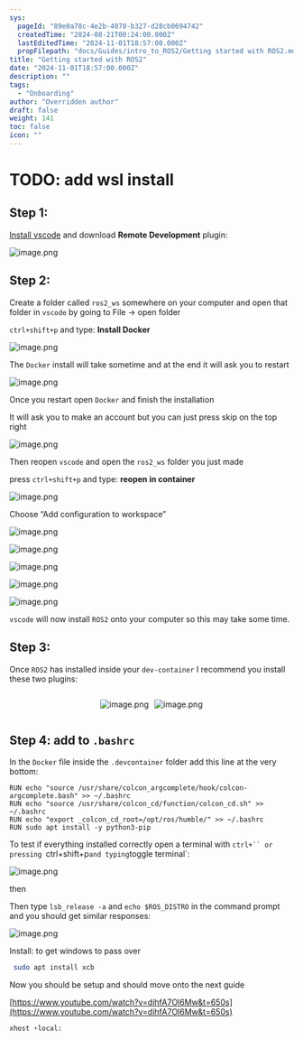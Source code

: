 ```yaml
---
sys:
  pageId: "89e0a78c-4e2b-4070-b327-d28cb0694742"
  createdTime: "2024-08-21T00:24:00.000Z"
  lastEditedTime: "2024-11-01T18:57:00.000Z"
  propFilepath: "docs/Guides/intro_to_ROS2/Getting started with ROS2.md"
title: "Getting started with ROS2"
date: "2024-11-01T18:57:00.000Z"
description: ""
tags:
  - "Onboarding"
author: "Overridden author"
draft: false
weight: 141
toc: false
icon: ""
---
```


# TODO: add wsl install

## Step 1:

[Install vscode](https://code.visualstudio.com/download) and download **Remote Development** plugin:

![image.png](https://prod-files-secure.s3.us-west-2.amazonaws.com/d518164a-d88e-44d1-a4ee-3adb3bd8bce0/efb52993-1881-4a40-b95e-6f020334f022/image.png?X-Amz-Algorithm=AWS4-HMAC-SHA256&X-Amz-Content-Sha256=UNSIGNED-PAYLOAD&X-Amz-Credential=ASIAZI2LB466VD2P3TYD%2F20250205%2Fus-west-2%2Fs3%2Faws4_request&X-Amz-Date=20250205T121402Z&X-Amz-Expires=3600&X-Amz-Security-Token=IQoJb3JpZ2luX2VjECsaCXVzLXdlc3QtMiJGMEQCIDzCkSxn5isjCmuRa0wASPAwZFCoH3pivkMmRLRKOeIOAiA5bJh1A403w3d1I4dhq0w97YEMXE7%2FzoYWZGglIsl%2Fdir%2FAwhEEAAaDDYzNzQyMzE4MzgwNSIM%2FDnb8QuVjW9rB%2FocKtwDsT%2B10yqOjDmrKtdGrLk1CyH5VXLap4FQ4UgLd1XwP2vUDTxYUnb%2BkiC2hXPQsMbdVwyXPGAdqLBwHR5UxC2fP3PqCVmynhao0El48q3vGlsrHPX7qj4WGy4iQjeXEClqZEH8FCoeGGgz3OjrC6oDsOSZyVM7b39iAn%2BKtMQGnFNShSn9ML2aCOrHpQE1CZQs1dyvIS0ZiGhnChuXiuwaPP3LXy2IFZk%2BGYo5%2BKfhVF1sRL%2BJl8qYTsFlSGhgNfRacL0EOYB15yB%2FstkpyUB13iSmOLryJy1%2FLs4oNual6UibEGwcNaHI4odxwbhYiFJFaDgsGXwztMxQ2rBUP87mIjipWdIwiCfg9SMKkv62LEybxC2KLl4nUxAwMjI4IpUrP2Mbw1Z7V2a5MjOXbuVyuG0fCoB7Anb8pHtNPdLYngDQ27EQozkCTAKwfZogVf8CLK3iFHMgj2BesmnYJ6CUMdDvCYt6ERMOrebEXdw4PVuOIputjhn1mDKjQE4ULE6R93eiobu6vHuAvhFaOApKPn5Bj9OiRVKM%2B52zx7pA3kveTzxE%2BI4girVT9sXKapKvg6GMaUiNeo6EkQpu5R5mPXsKN5PtcjpV52zuhrW46xas%2FA6R5i5b6I9KcaUw9IuNvQY6pgELc6XZvaAzf%2Fb1Tca1sScermTZ%2FfPBEcY9mjcjZuhJCIdmDi2VtoTSrm1ysizZZzSKGbSwVG606qwRiWpepnJf%2BKmpp8ix%2BCTPLLs%2BJpLMlmlOugOEz2Qrur8AtoRNYES5cUDiqAr1w6o%2FApx7cjJytE%2FldEwOW%2FAVGqDp2tJo2Z1gBL51J67BQ%2BBga9wvvfe%2FAVAX%2FzkT%2BjLswCG8%2F82%2BUpDqf%2BWI&X-Amz-Signature=bbfb6fe8f6c5b3992269dd090f8ddd8151f5e61361fddc45c53e29556f523b6d&X-Amz-SignedHeaders=host&x-id=GetObject)

## Step 2:

Create a folder called `ros2_ws` somewhere on your computer and open that folder in `vscode` by going to File → open folder 

`ctrl+shift+p` and type: **Install Docker**

![image.png](https://prod-files-secure.s3.us-west-2.amazonaws.com/d518164a-d88e-44d1-a4ee-3adb3bd8bce0/2269dc0e-1cd5-47ff-bceb-c04ad9b2eab0/image.png?X-Amz-Algorithm=AWS4-HMAC-SHA256&X-Amz-Content-Sha256=UNSIGNED-PAYLOAD&X-Amz-Credential=ASIAZI2LB466VD2P3TYD%2F20250205%2Fus-west-2%2Fs3%2Faws4_request&X-Amz-Date=20250205T121403Z&X-Amz-Expires=3600&X-Amz-Security-Token=IQoJb3JpZ2luX2VjECsaCXVzLXdlc3QtMiJGMEQCIDzCkSxn5isjCmuRa0wASPAwZFCoH3pivkMmRLRKOeIOAiA5bJh1A403w3d1I4dhq0w97YEMXE7%2FzoYWZGglIsl%2Fdir%2FAwhEEAAaDDYzNzQyMzE4MzgwNSIM%2FDnb8QuVjW9rB%2FocKtwDsT%2B10yqOjDmrKtdGrLk1CyH5VXLap4FQ4UgLd1XwP2vUDTxYUnb%2BkiC2hXPQsMbdVwyXPGAdqLBwHR5UxC2fP3PqCVmynhao0El48q3vGlsrHPX7qj4WGy4iQjeXEClqZEH8FCoeGGgz3OjrC6oDsOSZyVM7b39iAn%2BKtMQGnFNShSn9ML2aCOrHpQE1CZQs1dyvIS0ZiGhnChuXiuwaPP3LXy2IFZk%2BGYo5%2BKfhVF1sRL%2BJl8qYTsFlSGhgNfRacL0EOYB15yB%2FstkpyUB13iSmOLryJy1%2FLs4oNual6UibEGwcNaHI4odxwbhYiFJFaDgsGXwztMxQ2rBUP87mIjipWdIwiCfg9SMKkv62LEybxC2KLl4nUxAwMjI4IpUrP2Mbw1Z7V2a5MjOXbuVyuG0fCoB7Anb8pHtNPdLYngDQ27EQozkCTAKwfZogVf8CLK3iFHMgj2BesmnYJ6CUMdDvCYt6ERMOrebEXdw4PVuOIputjhn1mDKjQE4ULE6R93eiobu6vHuAvhFaOApKPn5Bj9OiRVKM%2B52zx7pA3kveTzxE%2BI4girVT9sXKapKvg6GMaUiNeo6EkQpu5R5mPXsKN5PtcjpV52zuhrW46xas%2FA6R5i5b6I9KcaUw9IuNvQY6pgELc6XZvaAzf%2Fb1Tca1sScermTZ%2FfPBEcY9mjcjZuhJCIdmDi2VtoTSrm1ysizZZzSKGbSwVG606qwRiWpepnJf%2BKmpp8ix%2BCTPLLs%2BJpLMlmlOugOEz2Qrur8AtoRNYES5cUDiqAr1w6o%2FApx7cjJytE%2FldEwOW%2FAVGqDp2tJo2Z1gBL51J67BQ%2BBga9wvvfe%2FAVAX%2FzkT%2BjLswCG8%2F82%2BUpDqf%2BWI&X-Amz-Signature=9362b605ba3c028bbd6bfa18ae9e5de109346bdaf6de4b26f61d31d7938b9ffa&X-Amz-SignedHeaders=host&x-id=GetObject)

The `Docker` install will take sometime and at the end it will ask you to restart

![image.png](https://prod-files-secure.s3.us-west-2.amazonaws.com/d518164a-d88e-44d1-a4ee-3adb3bd8bce0/ed233f78-be33-4b1f-b89c-9c346c0e961e/image.png?X-Amz-Algorithm=AWS4-HMAC-SHA256&X-Amz-Content-Sha256=UNSIGNED-PAYLOAD&X-Amz-Credential=ASIAZI2LB466VD2P3TYD%2F20250205%2Fus-west-2%2Fs3%2Faws4_request&X-Amz-Date=20250205T121403Z&X-Amz-Expires=3600&X-Amz-Security-Token=IQoJb3JpZ2luX2VjECsaCXVzLXdlc3QtMiJGMEQCIDzCkSxn5isjCmuRa0wASPAwZFCoH3pivkMmRLRKOeIOAiA5bJh1A403w3d1I4dhq0w97YEMXE7%2FzoYWZGglIsl%2Fdir%2FAwhEEAAaDDYzNzQyMzE4MzgwNSIM%2FDnb8QuVjW9rB%2FocKtwDsT%2B10yqOjDmrKtdGrLk1CyH5VXLap4FQ4UgLd1XwP2vUDTxYUnb%2BkiC2hXPQsMbdVwyXPGAdqLBwHR5UxC2fP3PqCVmynhao0El48q3vGlsrHPX7qj4WGy4iQjeXEClqZEH8FCoeGGgz3OjrC6oDsOSZyVM7b39iAn%2BKtMQGnFNShSn9ML2aCOrHpQE1CZQs1dyvIS0ZiGhnChuXiuwaPP3LXy2IFZk%2BGYo5%2BKfhVF1sRL%2BJl8qYTsFlSGhgNfRacL0EOYB15yB%2FstkpyUB13iSmOLryJy1%2FLs4oNual6UibEGwcNaHI4odxwbhYiFJFaDgsGXwztMxQ2rBUP87mIjipWdIwiCfg9SMKkv62LEybxC2KLl4nUxAwMjI4IpUrP2Mbw1Z7V2a5MjOXbuVyuG0fCoB7Anb8pHtNPdLYngDQ27EQozkCTAKwfZogVf8CLK3iFHMgj2BesmnYJ6CUMdDvCYt6ERMOrebEXdw4PVuOIputjhn1mDKjQE4ULE6R93eiobu6vHuAvhFaOApKPn5Bj9OiRVKM%2B52zx7pA3kveTzxE%2BI4girVT9sXKapKvg6GMaUiNeo6EkQpu5R5mPXsKN5PtcjpV52zuhrW46xas%2FA6R5i5b6I9KcaUw9IuNvQY6pgELc6XZvaAzf%2Fb1Tca1sScermTZ%2FfPBEcY9mjcjZuhJCIdmDi2VtoTSrm1ysizZZzSKGbSwVG606qwRiWpepnJf%2BKmpp8ix%2BCTPLLs%2BJpLMlmlOugOEz2Qrur8AtoRNYES5cUDiqAr1w6o%2FApx7cjJytE%2FldEwOW%2FAVGqDp2tJo2Z1gBL51J67BQ%2BBga9wvvfe%2FAVAX%2FzkT%2BjLswCG8%2F82%2BUpDqf%2BWI&X-Amz-Signature=56a3e460de609f3e4fa1f56e190e98c33e8361dfeefcbdeede8e699191909185&X-Amz-SignedHeaders=host&x-id=GetObject)

Once you restart open `Docker` and finish the installation

It will ask you to make an account but you can just press skip on the top right

![image.png](https://prod-files-secure.s3.us-west-2.amazonaws.com/d518164a-d88e-44d1-a4ee-3adb3bd8bce0/21010ad9-1659-4fd9-9f59-9932a09b2a3d/image.png?X-Amz-Algorithm=AWS4-HMAC-SHA256&X-Amz-Content-Sha256=UNSIGNED-PAYLOAD&X-Amz-Credential=ASIAZI2LB466VD2P3TYD%2F20250205%2Fus-west-2%2Fs3%2Faws4_request&X-Amz-Date=20250205T121404Z&X-Amz-Expires=3600&X-Amz-Security-Token=IQoJb3JpZ2luX2VjECsaCXVzLXdlc3QtMiJGMEQCIDzCkSxn5isjCmuRa0wASPAwZFCoH3pivkMmRLRKOeIOAiA5bJh1A403w3d1I4dhq0w97YEMXE7%2FzoYWZGglIsl%2Fdir%2FAwhEEAAaDDYzNzQyMzE4MzgwNSIM%2FDnb8QuVjW9rB%2FocKtwDsT%2B10yqOjDmrKtdGrLk1CyH5VXLap4FQ4UgLd1XwP2vUDTxYUnb%2BkiC2hXPQsMbdVwyXPGAdqLBwHR5UxC2fP3PqCVmynhao0El48q3vGlsrHPX7qj4WGy4iQjeXEClqZEH8FCoeGGgz3OjrC6oDsOSZyVM7b39iAn%2BKtMQGnFNShSn9ML2aCOrHpQE1CZQs1dyvIS0ZiGhnChuXiuwaPP3LXy2IFZk%2BGYo5%2BKfhVF1sRL%2BJl8qYTsFlSGhgNfRacL0EOYB15yB%2FstkpyUB13iSmOLryJy1%2FLs4oNual6UibEGwcNaHI4odxwbhYiFJFaDgsGXwztMxQ2rBUP87mIjipWdIwiCfg9SMKkv62LEybxC2KLl4nUxAwMjI4IpUrP2Mbw1Z7V2a5MjOXbuVyuG0fCoB7Anb8pHtNPdLYngDQ27EQozkCTAKwfZogVf8CLK3iFHMgj2BesmnYJ6CUMdDvCYt6ERMOrebEXdw4PVuOIputjhn1mDKjQE4ULE6R93eiobu6vHuAvhFaOApKPn5Bj9OiRVKM%2B52zx7pA3kveTzxE%2BI4girVT9sXKapKvg6GMaUiNeo6EkQpu5R5mPXsKN5PtcjpV52zuhrW46xas%2FA6R5i5b6I9KcaUw9IuNvQY6pgELc6XZvaAzf%2Fb1Tca1sScermTZ%2FfPBEcY9mjcjZuhJCIdmDi2VtoTSrm1ysizZZzSKGbSwVG606qwRiWpepnJf%2BKmpp8ix%2BCTPLLs%2BJpLMlmlOugOEz2Qrur8AtoRNYES5cUDiqAr1w6o%2FApx7cjJytE%2FldEwOW%2FAVGqDp2tJo2Z1gBL51J67BQ%2BBga9wvvfe%2FAVAX%2FzkT%2BjLswCG8%2F82%2BUpDqf%2BWI&X-Amz-Signature=0d048881f71277b20f0c234683615425b9089697d171af245bd4581c4e0eb629&X-Amz-SignedHeaders=host&x-id=GetObject)

Then reopen `vscode` and open the `ros2_ws` folder you just made

press `ctrl+shift+p` and type: **reopen in container**

![image.png](https://prod-files-secure.s3.us-west-2.amazonaws.com/d518164a-d88e-44d1-a4ee-3adb3bd8bce0/4e93b8c2-41ad-488c-8095-c74205196118/image.png?X-Amz-Algorithm=AWS4-HMAC-SHA256&X-Amz-Content-Sha256=UNSIGNED-PAYLOAD&X-Amz-Credential=ASIAZI2LB466VD2P3TYD%2F20250205%2Fus-west-2%2Fs3%2Faws4_request&X-Amz-Date=20250205T121403Z&X-Amz-Expires=3600&X-Amz-Security-Token=IQoJb3JpZ2luX2VjECsaCXVzLXdlc3QtMiJGMEQCIDzCkSxn5isjCmuRa0wASPAwZFCoH3pivkMmRLRKOeIOAiA5bJh1A403w3d1I4dhq0w97YEMXE7%2FzoYWZGglIsl%2Fdir%2FAwhEEAAaDDYzNzQyMzE4MzgwNSIM%2FDnb8QuVjW9rB%2FocKtwDsT%2B10yqOjDmrKtdGrLk1CyH5VXLap4FQ4UgLd1XwP2vUDTxYUnb%2BkiC2hXPQsMbdVwyXPGAdqLBwHR5UxC2fP3PqCVmynhao0El48q3vGlsrHPX7qj4WGy4iQjeXEClqZEH8FCoeGGgz3OjrC6oDsOSZyVM7b39iAn%2BKtMQGnFNShSn9ML2aCOrHpQE1CZQs1dyvIS0ZiGhnChuXiuwaPP3LXy2IFZk%2BGYo5%2BKfhVF1sRL%2BJl8qYTsFlSGhgNfRacL0EOYB15yB%2FstkpyUB13iSmOLryJy1%2FLs4oNual6UibEGwcNaHI4odxwbhYiFJFaDgsGXwztMxQ2rBUP87mIjipWdIwiCfg9SMKkv62LEybxC2KLl4nUxAwMjI4IpUrP2Mbw1Z7V2a5MjOXbuVyuG0fCoB7Anb8pHtNPdLYngDQ27EQozkCTAKwfZogVf8CLK3iFHMgj2BesmnYJ6CUMdDvCYt6ERMOrebEXdw4PVuOIputjhn1mDKjQE4ULE6R93eiobu6vHuAvhFaOApKPn5Bj9OiRVKM%2B52zx7pA3kveTzxE%2BI4girVT9sXKapKvg6GMaUiNeo6EkQpu5R5mPXsKN5PtcjpV52zuhrW46xas%2FA6R5i5b6I9KcaUw9IuNvQY6pgELc6XZvaAzf%2Fb1Tca1sScermTZ%2FfPBEcY9mjcjZuhJCIdmDi2VtoTSrm1ysizZZzSKGbSwVG606qwRiWpepnJf%2BKmpp8ix%2BCTPLLs%2BJpLMlmlOugOEz2Qrur8AtoRNYES5cUDiqAr1w6o%2FApx7cjJytE%2FldEwOW%2FAVGqDp2tJo2Z1gBL51J67BQ%2BBga9wvvfe%2FAVAX%2FzkT%2BjLswCG8%2F82%2BUpDqf%2BWI&X-Amz-Signature=7d49bd95257fd68940db096a5980ac4a233dfdd8864bdb50515c29fac8b4a2ca&X-Amz-SignedHeaders=host&x-id=GetObject)

Choose “Add configuration to workspace”

![image.png](https://prod-files-secure.s3.us-west-2.amazonaws.com/d518164a-d88e-44d1-a4ee-3adb3bd8bce0/9560b282-5060-4989-ba37-97e7b2c22476/image.png?X-Amz-Algorithm=AWS4-HMAC-SHA256&X-Amz-Content-Sha256=UNSIGNED-PAYLOAD&X-Amz-Credential=ASIAZI2LB466VD2P3TYD%2F20250205%2Fus-west-2%2Fs3%2Faws4_request&X-Amz-Date=20250205T121404Z&X-Amz-Expires=3600&X-Amz-Security-Token=IQoJb3JpZ2luX2VjECsaCXVzLXdlc3QtMiJGMEQCIDzCkSxn5isjCmuRa0wASPAwZFCoH3pivkMmRLRKOeIOAiA5bJh1A403w3d1I4dhq0w97YEMXE7%2FzoYWZGglIsl%2Fdir%2FAwhEEAAaDDYzNzQyMzE4MzgwNSIM%2FDnb8QuVjW9rB%2FocKtwDsT%2B10yqOjDmrKtdGrLk1CyH5VXLap4FQ4UgLd1XwP2vUDTxYUnb%2BkiC2hXPQsMbdVwyXPGAdqLBwHR5UxC2fP3PqCVmynhao0El48q3vGlsrHPX7qj4WGy4iQjeXEClqZEH8FCoeGGgz3OjrC6oDsOSZyVM7b39iAn%2BKtMQGnFNShSn9ML2aCOrHpQE1CZQs1dyvIS0ZiGhnChuXiuwaPP3LXy2IFZk%2BGYo5%2BKfhVF1sRL%2BJl8qYTsFlSGhgNfRacL0EOYB15yB%2FstkpyUB13iSmOLryJy1%2FLs4oNual6UibEGwcNaHI4odxwbhYiFJFaDgsGXwztMxQ2rBUP87mIjipWdIwiCfg9SMKkv62LEybxC2KLl4nUxAwMjI4IpUrP2Mbw1Z7V2a5MjOXbuVyuG0fCoB7Anb8pHtNPdLYngDQ27EQozkCTAKwfZogVf8CLK3iFHMgj2BesmnYJ6CUMdDvCYt6ERMOrebEXdw4PVuOIputjhn1mDKjQE4ULE6R93eiobu6vHuAvhFaOApKPn5Bj9OiRVKM%2B52zx7pA3kveTzxE%2BI4girVT9sXKapKvg6GMaUiNeo6EkQpu5R5mPXsKN5PtcjpV52zuhrW46xas%2FA6R5i5b6I9KcaUw9IuNvQY6pgELc6XZvaAzf%2Fb1Tca1sScermTZ%2FfPBEcY9mjcjZuhJCIdmDi2VtoTSrm1ysizZZzSKGbSwVG606qwRiWpepnJf%2BKmpp8ix%2BCTPLLs%2BJpLMlmlOugOEz2Qrur8AtoRNYES5cUDiqAr1w6o%2FApx7cjJytE%2FldEwOW%2FAVGqDp2tJo2Z1gBL51J67BQ%2BBga9wvvfe%2FAVAX%2FzkT%2BjLswCG8%2F82%2BUpDqf%2BWI&X-Amz-Signature=f08e36f3ea12d4de383bb3c48a23e42586be8ba9f84659ee52e6fb1603159181&X-Amz-SignedHeaders=host&x-id=GetObject)

![image.png](https://prod-files-secure.s3.us-west-2.amazonaws.com/d518164a-d88e-44d1-a4ee-3adb3bd8bce0/2ee63f81-886b-48e8-a553-dc6e5eac99e4/image.png?X-Amz-Algorithm=AWS4-HMAC-SHA256&X-Amz-Content-Sha256=UNSIGNED-PAYLOAD&X-Amz-Credential=ASIAZI2LB466VD2P3TYD%2F20250205%2Fus-west-2%2Fs3%2Faws4_request&X-Amz-Date=20250205T121402Z&X-Amz-Expires=3600&X-Amz-Security-Token=IQoJb3JpZ2luX2VjECsaCXVzLXdlc3QtMiJGMEQCIDzCkSxn5isjCmuRa0wASPAwZFCoH3pivkMmRLRKOeIOAiA5bJh1A403w3d1I4dhq0w97YEMXE7%2FzoYWZGglIsl%2Fdir%2FAwhEEAAaDDYzNzQyMzE4MzgwNSIM%2FDnb8QuVjW9rB%2FocKtwDsT%2B10yqOjDmrKtdGrLk1CyH5VXLap4FQ4UgLd1XwP2vUDTxYUnb%2BkiC2hXPQsMbdVwyXPGAdqLBwHR5UxC2fP3PqCVmynhao0El48q3vGlsrHPX7qj4WGy4iQjeXEClqZEH8FCoeGGgz3OjrC6oDsOSZyVM7b39iAn%2BKtMQGnFNShSn9ML2aCOrHpQE1CZQs1dyvIS0ZiGhnChuXiuwaPP3LXy2IFZk%2BGYo5%2BKfhVF1sRL%2BJl8qYTsFlSGhgNfRacL0EOYB15yB%2FstkpyUB13iSmOLryJy1%2FLs4oNual6UibEGwcNaHI4odxwbhYiFJFaDgsGXwztMxQ2rBUP87mIjipWdIwiCfg9SMKkv62LEybxC2KLl4nUxAwMjI4IpUrP2Mbw1Z7V2a5MjOXbuVyuG0fCoB7Anb8pHtNPdLYngDQ27EQozkCTAKwfZogVf8CLK3iFHMgj2BesmnYJ6CUMdDvCYt6ERMOrebEXdw4PVuOIputjhn1mDKjQE4ULE6R93eiobu6vHuAvhFaOApKPn5Bj9OiRVKM%2B52zx7pA3kveTzxE%2BI4girVT9sXKapKvg6GMaUiNeo6EkQpu5R5mPXsKN5PtcjpV52zuhrW46xas%2FA6R5i5b6I9KcaUw9IuNvQY6pgELc6XZvaAzf%2Fb1Tca1sScermTZ%2FfPBEcY9mjcjZuhJCIdmDi2VtoTSrm1ysizZZzSKGbSwVG606qwRiWpepnJf%2BKmpp8ix%2BCTPLLs%2BJpLMlmlOugOEz2Qrur8AtoRNYES5cUDiqAr1w6o%2FApx7cjJytE%2FldEwOW%2FAVGqDp2tJo2Z1gBL51J67BQ%2BBga9wvvfe%2FAVAX%2FzkT%2BjLswCG8%2F82%2BUpDqf%2BWI&X-Amz-Signature=b2bc182c162171d9c838d54cc77545535d46f9ab37ce71979f9df5ba06f4e9bc&X-Amz-SignedHeaders=host&x-id=GetObject)

![image.png](https://prod-files-secure.s3.us-west-2.amazonaws.com/d518164a-d88e-44d1-a4ee-3adb3bd8bce0/ae1580b2-b048-407e-aed9-b584224a7a04/image.png?X-Amz-Algorithm=AWS4-HMAC-SHA256&X-Amz-Content-Sha256=UNSIGNED-PAYLOAD&X-Amz-Credential=ASIAZI2LB466VD2P3TYD%2F20250205%2Fus-west-2%2Fs3%2Faws4_request&X-Amz-Date=20250205T121403Z&X-Amz-Expires=3600&X-Amz-Security-Token=IQoJb3JpZ2luX2VjECsaCXVzLXdlc3QtMiJGMEQCIDzCkSxn5isjCmuRa0wASPAwZFCoH3pivkMmRLRKOeIOAiA5bJh1A403w3d1I4dhq0w97YEMXE7%2FzoYWZGglIsl%2Fdir%2FAwhEEAAaDDYzNzQyMzE4MzgwNSIM%2FDnb8QuVjW9rB%2FocKtwDsT%2B10yqOjDmrKtdGrLk1CyH5VXLap4FQ4UgLd1XwP2vUDTxYUnb%2BkiC2hXPQsMbdVwyXPGAdqLBwHR5UxC2fP3PqCVmynhao0El48q3vGlsrHPX7qj4WGy4iQjeXEClqZEH8FCoeGGgz3OjrC6oDsOSZyVM7b39iAn%2BKtMQGnFNShSn9ML2aCOrHpQE1CZQs1dyvIS0ZiGhnChuXiuwaPP3LXy2IFZk%2BGYo5%2BKfhVF1sRL%2BJl8qYTsFlSGhgNfRacL0EOYB15yB%2FstkpyUB13iSmOLryJy1%2FLs4oNual6UibEGwcNaHI4odxwbhYiFJFaDgsGXwztMxQ2rBUP87mIjipWdIwiCfg9SMKkv62LEybxC2KLl4nUxAwMjI4IpUrP2Mbw1Z7V2a5MjOXbuVyuG0fCoB7Anb8pHtNPdLYngDQ27EQozkCTAKwfZogVf8CLK3iFHMgj2BesmnYJ6CUMdDvCYt6ERMOrebEXdw4PVuOIputjhn1mDKjQE4ULE6R93eiobu6vHuAvhFaOApKPn5Bj9OiRVKM%2B52zx7pA3kveTzxE%2BI4girVT9sXKapKvg6GMaUiNeo6EkQpu5R5mPXsKN5PtcjpV52zuhrW46xas%2FA6R5i5b6I9KcaUw9IuNvQY6pgELc6XZvaAzf%2Fb1Tca1sScermTZ%2FfPBEcY9mjcjZuhJCIdmDi2VtoTSrm1ysizZZzSKGbSwVG606qwRiWpepnJf%2BKmpp8ix%2BCTPLLs%2BJpLMlmlOugOEz2Qrur8AtoRNYES5cUDiqAr1w6o%2FApx7cjJytE%2FldEwOW%2FAVGqDp2tJo2Z1gBL51J67BQ%2BBga9wvvfe%2FAVAX%2FzkT%2BjLswCG8%2F82%2BUpDqf%2BWI&X-Amz-Signature=28053da61e3b3f657ca1e4699037471cb22bd2ad1ea60860cd23083a536bb178&X-Amz-SignedHeaders=host&x-id=GetObject)

![image.png](https://prod-files-secure.s3.us-west-2.amazonaws.com/d518164a-d88e-44d1-a4ee-3adb3bd8bce0/53255b28-f75e-430f-b9e3-c0ac8577e42b/image.png?X-Amz-Algorithm=AWS4-HMAC-SHA256&X-Amz-Content-Sha256=UNSIGNED-PAYLOAD&X-Amz-Credential=ASIAZI2LB466VD2P3TYD%2F20250205%2Fus-west-2%2Fs3%2Faws4_request&X-Amz-Date=20250205T121402Z&X-Amz-Expires=3600&X-Amz-Security-Token=IQoJb3JpZ2luX2VjECsaCXVzLXdlc3QtMiJGMEQCIDzCkSxn5isjCmuRa0wASPAwZFCoH3pivkMmRLRKOeIOAiA5bJh1A403w3d1I4dhq0w97YEMXE7%2FzoYWZGglIsl%2Fdir%2FAwhEEAAaDDYzNzQyMzE4MzgwNSIM%2FDnb8QuVjW9rB%2FocKtwDsT%2B10yqOjDmrKtdGrLk1CyH5VXLap4FQ4UgLd1XwP2vUDTxYUnb%2BkiC2hXPQsMbdVwyXPGAdqLBwHR5UxC2fP3PqCVmynhao0El48q3vGlsrHPX7qj4WGy4iQjeXEClqZEH8FCoeGGgz3OjrC6oDsOSZyVM7b39iAn%2BKtMQGnFNShSn9ML2aCOrHpQE1CZQs1dyvIS0ZiGhnChuXiuwaPP3LXy2IFZk%2BGYo5%2BKfhVF1sRL%2BJl8qYTsFlSGhgNfRacL0EOYB15yB%2FstkpyUB13iSmOLryJy1%2FLs4oNual6UibEGwcNaHI4odxwbhYiFJFaDgsGXwztMxQ2rBUP87mIjipWdIwiCfg9SMKkv62LEybxC2KLl4nUxAwMjI4IpUrP2Mbw1Z7V2a5MjOXbuVyuG0fCoB7Anb8pHtNPdLYngDQ27EQozkCTAKwfZogVf8CLK3iFHMgj2BesmnYJ6CUMdDvCYt6ERMOrebEXdw4PVuOIputjhn1mDKjQE4ULE6R93eiobu6vHuAvhFaOApKPn5Bj9OiRVKM%2B52zx7pA3kveTzxE%2BI4girVT9sXKapKvg6GMaUiNeo6EkQpu5R5mPXsKN5PtcjpV52zuhrW46xas%2FA6R5i5b6I9KcaUw9IuNvQY6pgELc6XZvaAzf%2Fb1Tca1sScermTZ%2FfPBEcY9mjcjZuhJCIdmDi2VtoTSrm1ysizZZzSKGbSwVG606qwRiWpepnJf%2BKmpp8ix%2BCTPLLs%2BJpLMlmlOugOEz2Qrur8AtoRNYES5cUDiqAr1w6o%2FApx7cjJytE%2FldEwOW%2FAVGqDp2tJo2Z1gBL51J67BQ%2BBga9wvvfe%2FAVAX%2FzkT%2BjLswCG8%2F82%2BUpDqf%2BWI&X-Amz-Signature=3a8edd32c5bf3e801fc7af30741cb90a3baa4faae69115d2e8fe9bea8bc30f92&X-Amz-SignedHeaders=host&x-id=GetObject)

![image.png](https://prod-files-secure.s3.us-west-2.amazonaws.com/d518164a-d88e-44d1-a4ee-3adb3bd8bce0/7c562767-5af9-4ffb-97d1-327bcdf4ee00/image.png?X-Amz-Algorithm=AWS4-HMAC-SHA256&X-Amz-Content-Sha256=UNSIGNED-PAYLOAD&X-Amz-Credential=ASIAZI2LB466VD2P3TYD%2F20250205%2Fus-west-2%2Fs3%2Faws4_request&X-Amz-Date=20250205T121403Z&X-Amz-Expires=3600&X-Amz-Security-Token=IQoJb3JpZ2luX2VjECsaCXVzLXdlc3QtMiJGMEQCIDzCkSxn5isjCmuRa0wASPAwZFCoH3pivkMmRLRKOeIOAiA5bJh1A403w3d1I4dhq0w97YEMXE7%2FzoYWZGglIsl%2Fdir%2FAwhEEAAaDDYzNzQyMzE4MzgwNSIM%2FDnb8QuVjW9rB%2FocKtwDsT%2B10yqOjDmrKtdGrLk1CyH5VXLap4FQ4UgLd1XwP2vUDTxYUnb%2BkiC2hXPQsMbdVwyXPGAdqLBwHR5UxC2fP3PqCVmynhao0El48q3vGlsrHPX7qj4WGy4iQjeXEClqZEH8FCoeGGgz3OjrC6oDsOSZyVM7b39iAn%2BKtMQGnFNShSn9ML2aCOrHpQE1CZQs1dyvIS0ZiGhnChuXiuwaPP3LXy2IFZk%2BGYo5%2BKfhVF1sRL%2BJl8qYTsFlSGhgNfRacL0EOYB15yB%2FstkpyUB13iSmOLryJy1%2FLs4oNual6UibEGwcNaHI4odxwbhYiFJFaDgsGXwztMxQ2rBUP87mIjipWdIwiCfg9SMKkv62LEybxC2KLl4nUxAwMjI4IpUrP2Mbw1Z7V2a5MjOXbuVyuG0fCoB7Anb8pHtNPdLYngDQ27EQozkCTAKwfZogVf8CLK3iFHMgj2BesmnYJ6CUMdDvCYt6ERMOrebEXdw4PVuOIputjhn1mDKjQE4ULE6R93eiobu6vHuAvhFaOApKPn5Bj9OiRVKM%2B52zx7pA3kveTzxE%2BI4girVT9sXKapKvg6GMaUiNeo6EkQpu5R5mPXsKN5PtcjpV52zuhrW46xas%2FA6R5i5b6I9KcaUw9IuNvQY6pgELc6XZvaAzf%2Fb1Tca1sScermTZ%2FfPBEcY9mjcjZuhJCIdmDi2VtoTSrm1ysizZZzSKGbSwVG606qwRiWpepnJf%2BKmpp8ix%2BCTPLLs%2BJpLMlmlOugOEz2Qrur8AtoRNYES5cUDiqAr1w6o%2FApx7cjJytE%2FldEwOW%2FAVGqDp2tJo2Z1gBL51J67BQ%2BBga9wvvfe%2FAVAX%2FzkT%2BjLswCG8%2F82%2BUpDqf%2BWI&X-Amz-Signature=34aa6be5e5ccb1c1ddec1fc1a620d275f624340f49bdd6679f5ba27db27c4ab6&X-Amz-SignedHeaders=host&x-id=GetObject)

`vscode` will now install `ROS2` onto your computer so this may take some time.

## Step 3:

Once `ROS2` has installed inside your `dev-container` I recommend you install these two plugins:

<div style="display: flex;flex-direction: row; column-gap:10px; max-width: 630px;justify-content: center;">
<div>

![image.png](https://prod-files-secure.s3.us-west-2.amazonaws.com/d518164a-d88e-44d1-a4ee-3adb3bd8bce0/3fc3d550-5a54-4ba1-ba6b-faa01cdb7369/image.png?X-Amz-Algorithm=AWS4-HMAC-SHA256&X-Amz-Content-Sha256=UNSIGNED-PAYLOAD&X-Amz-Credential=ASIAZI2LB4663EZRG5B3%2F20250205%2Fus-west-2%2Fs3%2Faws4_request&X-Amz-Date=20250205T121409Z&X-Amz-Expires=3600&X-Amz-Security-Token=IQoJb3JpZ2luX2VjECsaCXVzLXdlc3QtMiJGMEQCIAw9Qf%2Fj7Sg3Glbs8MOATkmrcq5pXgZSv322Zal3i0SYAiB6GFWb39crn7MX8AspAPgsSAAZK1jys3c8kj6idOpFdSr%2FAwhEEAAaDDYzNzQyMzE4MzgwNSIM0Q720XyUaHWFrRixKtwDe8l6w8EgOcunO3oT6evrL7n2t%2B6cpjguvLMWJ0mKcLsX5S%2FtF76mZLoD9tkVXaPP5LUPNJ4lvouDtTbxnwXcoENwQy%2FWaD9kt66xTqtFL3%2BklKJ9ozlkhJ8iVFJGIW2tTEjocsnqbnCPGVgvEjiEHfo84bVqY1NYaThKkKEFG2PpwOwhvxcgBfjSaqBKhtaNHbRc6l4mAG%2Fv9bpBg4iMGf4xILBMJ7a9zeNrM7zXTX5H2SXVXZuulxgK28FBStRaZH0KjsY%2FdompjLx28Qf%2FJdl6VZM2SB77X6yHR0x3nm%2Fm2c6hrt0WzQ8Web9EqV8MevFaDzFUgSmlIXLbbK7efz0ZY9EiyOHJK9PEdwv45mI5ElBrHqjXI%2BnZ236wOOcwe5UaZFwYBpnWv6pMnWliUwSdBw29tsAyALWmAW1X9ScB5JDxVCoWo0GQje1OwushONOWhSceniHMXM7ArbzGXVun4teJuCz%2BGARX9ss76KUzkpmAFSRBOPXJGdPdMgPqZ5ItDXd84WCusU1y86jvhYuzqExIik78Qnx1q8T3Xl45nVRlCMZLbXmjBThimVE7k%2F4lqBmakoTpSNY2LYbl4HQ1lh%2BZ1%2FRL0h%2F%2FlpshGP0dQJPytoaxHmjC66Mwro2NvQY6pgHnTelrxCjmjgUEMiIFWbJfINHdeKjbTr6KI0I8IaKDYPsRtrLNvCweLnPfiX0pKwhROfSLIBnls8HOGNXw8hnN2PijcYSTBaZDPn1KsRQzX15RUz1HnFakfYTNi8lIU%2Bltd5czwMWOvdrJNgS8QhEBfEOo7733YBs%2BPR67g4%2FZ4MxEIyMqNH8Ld4zMqJYDAD9zOZfQjV2MzSvg%2FtwpXnYBl59dj%2BjE&X-Amz-Signature=65b1aa033cdc4e3ee49c987127da78b53f43a5c186a7707a527868e0ff08c1bd&X-Amz-SignedHeaders=host&x-id=GetObject)

</div>
<div>

![image.png](https://prod-files-secure.s3.us-west-2.amazonaws.com/d518164a-d88e-44d1-a4ee-3adb3bd8bce0/d994cc66-13c2-4093-a5a3-f84cf4601a82/image.png?X-Amz-Algorithm=AWS4-HMAC-SHA256&X-Amz-Content-Sha256=UNSIGNED-PAYLOAD&X-Amz-Credential=ASIAZI2LB466WYHIOJG5%2F20250205%2Fus-west-2%2Fs3%2Faws4_request&X-Amz-Date=20250205T121409Z&X-Amz-Expires=3600&X-Amz-Security-Token=IQoJb3JpZ2luX2VjECsaCXVzLXdlc3QtMiJIMEYCIQCCISejJJ1V6TXVBnl6OLCYsIOqmuz4SyrZYb3p5DZVLwIhAJtzTxfdDIo3YUWCgmSPehOq0PK6Z3jzYcFd%2FVaf%2FKrVKv8DCEQQABoMNjM3NDIzMTgzODA1IgxIkhuowJMLyEN3%2Fj4q3ANpniH3ZVNs3OnV0SWzfWReLSBOw%2Be2P7qUAB3g0%2FskBjbq8S88dkGFLFrAuiSgZWgpN%2B6LwZlOsdaWy5%2FGNHYZkQz6gR%2FuvzR1AnG2bridakOG7ih%2B%2Fqt48o9fEMZOe3JLlE12fBvpzsS1XRfRVG38fmh7MsCBlx6Rws1g6j0oLG1dE2Cba4qiDFe7PzK4BhuPvl%2FJ4sFTeuCD8EIESbTxW6mNhkOvvTnKROoZIMh7fEuQW%2FzSflTDHBW8U3eTfID%2BUOIF1Hnc6KVoLnRddRUBULBoDqfW%2FNzkNDA%2Bhbt5q64nEwp23uMluXsemz75yYKuhc6gcu1c0uE2%2F1ripPUGTopZ%2Bu6Ce7Ll14YiekQMp5MxT%2FFkTgXo9QEpfB0JWM3s6F1ohvhqMxfhnMtkC%2BaUCIjDlUUxUZAlK%2Fjn388ks3jzxCVf12Xdnp3cDIAXdHaZ5%2Ff3xGYBPEIdo7sZAJ1Rkw54HJ%2BrMw8yMaTmmKS%2BXBHA81LDLm3GAg%2BZKgNtalf32oXIqtNWdMjRSx8yCJH1osW44qcIhNDyEQW1Y1IQN6kGooXL52EXMKKKam736qnH454eRmMvZ7rdfYWKXHSOAD97%2B5gLC%2FX56rM07l5hV4WjmAtSgyLPB9WnVzDUjI29BjqkAcaKFlMGFkz4KWsBh%2FVNGe6AExGRlvxzyZzQX8Ozq5mlUxu6TXhOFKC%2BXbJLD%2BBlBaFXrJhz5XXMVPLSAjJ7FBu7QDroo0YQ0VXS8oKzdAXripcofL1YAdEDckyMVjeeqQQ9j%2BYm%2B0oIC%2F5R23CrIDmnZ2VDpKEMxc%2Fb3lzzZ%2BCIJ7hKGAquHFFOrRIVPRL3bJn5C%2FGW5LVd%2BO2hyM%2F2jtjo9Omg&X-Amz-Signature=8cf493339e5dbf95f01acf777f01514546c2fd39233e236ba29053757ea3fe4f&X-Amz-SignedHeaders=host&x-id=GetObject)

</div>
</div>

## Step 4: add to `.bashrc`

In the `Docker` file inside the `.devcontainer` folder add this line at the very bottom: 

```docker
RUN echo "source /usr/share/colcon_argcomplete/hook/colcon-argcomplete.bash" >> ~/.bashrc
RUN echo "source /usr/share/colcon_cd/function/colcon_cd.sh" >> ~/.bashrc
RUN echo "export _colcon_cd_root=/opt/ros/humble/" >> ~/.bashrc
RUN sudo apt install -y python3-pip 
```

To test if everything installed correctly open a terminal with `ctrl+`` or pressing `ctrl+shift+p` and typing `toggle terminal`:

![image.png](https://prod-files-secure.s3.us-west-2.amazonaws.com/d518164a-d88e-44d1-a4ee-3adb3bd8bce0/6a4943d8-b04e-4c02-9a58-775f3384d1a5/image.png?X-Amz-Algorithm=AWS4-HMAC-SHA256&X-Amz-Content-Sha256=UNSIGNED-PAYLOAD&X-Amz-Credential=ASIAZI2LB466VD2P3TYD%2F20250205%2Fus-west-2%2Fs3%2Faws4_request&X-Amz-Date=20250205T121402Z&X-Amz-Expires=3600&X-Amz-Security-Token=IQoJb3JpZ2luX2VjECsaCXVzLXdlc3QtMiJGMEQCIDzCkSxn5isjCmuRa0wASPAwZFCoH3pivkMmRLRKOeIOAiA5bJh1A403w3d1I4dhq0w97YEMXE7%2FzoYWZGglIsl%2Fdir%2FAwhEEAAaDDYzNzQyMzE4MzgwNSIM%2FDnb8QuVjW9rB%2FocKtwDsT%2B10yqOjDmrKtdGrLk1CyH5VXLap4FQ4UgLd1XwP2vUDTxYUnb%2BkiC2hXPQsMbdVwyXPGAdqLBwHR5UxC2fP3PqCVmynhao0El48q3vGlsrHPX7qj4WGy4iQjeXEClqZEH8FCoeGGgz3OjrC6oDsOSZyVM7b39iAn%2BKtMQGnFNShSn9ML2aCOrHpQE1CZQs1dyvIS0ZiGhnChuXiuwaPP3LXy2IFZk%2BGYo5%2BKfhVF1sRL%2BJl8qYTsFlSGhgNfRacL0EOYB15yB%2FstkpyUB13iSmOLryJy1%2FLs4oNual6UibEGwcNaHI4odxwbhYiFJFaDgsGXwztMxQ2rBUP87mIjipWdIwiCfg9SMKkv62LEybxC2KLl4nUxAwMjI4IpUrP2Mbw1Z7V2a5MjOXbuVyuG0fCoB7Anb8pHtNPdLYngDQ27EQozkCTAKwfZogVf8CLK3iFHMgj2BesmnYJ6CUMdDvCYt6ERMOrebEXdw4PVuOIputjhn1mDKjQE4ULE6R93eiobu6vHuAvhFaOApKPn5Bj9OiRVKM%2B52zx7pA3kveTzxE%2BI4girVT9sXKapKvg6GMaUiNeo6EkQpu5R5mPXsKN5PtcjpV52zuhrW46xas%2FA6R5i5b6I9KcaUw9IuNvQY6pgELc6XZvaAzf%2Fb1Tca1sScermTZ%2FfPBEcY9mjcjZuhJCIdmDi2VtoTSrm1ysizZZzSKGbSwVG606qwRiWpepnJf%2BKmpp8ix%2BCTPLLs%2BJpLMlmlOugOEz2Qrur8AtoRNYES5cUDiqAr1w6o%2FApx7cjJytE%2FldEwOW%2FAVGqDp2tJo2Z1gBL51J67BQ%2BBga9wvvfe%2FAVAX%2FzkT%2BjLswCG8%2F82%2BUpDqf%2BWI&X-Amz-Signature=ebeae0706f8d3a50322a04b2c8e14e05d794c2b09da7f2f7adb361bb0bb8e9b0&X-Amz-SignedHeaders=host&x-id=GetObject)

then 

Then type `lsb_release -a` and `echo $ROS_DISTRO` in the command prompt and you should get similar responses:

![image.png](https://prod-files-secure.s3.us-west-2.amazonaws.com/d518164a-d88e-44d1-a4ee-3adb3bd8bce0/3e635dec-a805-4e85-8b9e-d000e5b71a4e/image.png?X-Amz-Algorithm=AWS4-HMAC-SHA256&X-Amz-Content-Sha256=UNSIGNED-PAYLOAD&X-Amz-Credential=ASIAZI2LB466VD2P3TYD%2F20250205%2Fus-west-2%2Fs3%2Faws4_request&X-Amz-Date=20250205T121403Z&X-Amz-Expires=3600&X-Amz-Security-Token=IQoJb3JpZ2luX2VjECsaCXVzLXdlc3QtMiJGMEQCIDzCkSxn5isjCmuRa0wASPAwZFCoH3pivkMmRLRKOeIOAiA5bJh1A403w3d1I4dhq0w97YEMXE7%2FzoYWZGglIsl%2Fdir%2FAwhEEAAaDDYzNzQyMzE4MzgwNSIM%2FDnb8QuVjW9rB%2FocKtwDsT%2B10yqOjDmrKtdGrLk1CyH5VXLap4FQ4UgLd1XwP2vUDTxYUnb%2BkiC2hXPQsMbdVwyXPGAdqLBwHR5UxC2fP3PqCVmynhao0El48q3vGlsrHPX7qj4WGy4iQjeXEClqZEH8FCoeGGgz3OjrC6oDsOSZyVM7b39iAn%2BKtMQGnFNShSn9ML2aCOrHpQE1CZQs1dyvIS0ZiGhnChuXiuwaPP3LXy2IFZk%2BGYo5%2BKfhVF1sRL%2BJl8qYTsFlSGhgNfRacL0EOYB15yB%2FstkpyUB13iSmOLryJy1%2FLs4oNual6UibEGwcNaHI4odxwbhYiFJFaDgsGXwztMxQ2rBUP87mIjipWdIwiCfg9SMKkv62LEybxC2KLl4nUxAwMjI4IpUrP2Mbw1Z7V2a5MjOXbuVyuG0fCoB7Anb8pHtNPdLYngDQ27EQozkCTAKwfZogVf8CLK3iFHMgj2BesmnYJ6CUMdDvCYt6ERMOrebEXdw4PVuOIputjhn1mDKjQE4ULE6R93eiobu6vHuAvhFaOApKPn5Bj9OiRVKM%2B52zx7pA3kveTzxE%2BI4girVT9sXKapKvg6GMaUiNeo6EkQpu5R5mPXsKN5PtcjpV52zuhrW46xas%2FA6R5i5b6I9KcaUw9IuNvQY6pgELc6XZvaAzf%2Fb1Tca1sScermTZ%2FfPBEcY9mjcjZuhJCIdmDi2VtoTSrm1ysizZZzSKGbSwVG606qwRiWpepnJf%2BKmpp8ix%2BCTPLLs%2BJpLMlmlOugOEz2Qrur8AtoRNYES5cUDiqAr1w6o%2FApx7cjJytE%2FldEwOW%2FAVGqDp2tJo2Z1gBL51J67BQ%2BBga9wvvfe%2FAVAX%2FzkT%2BjLswCG8%2F82%2BUpDqf%2BWI&X-Amz-Signature=f644a2d2c212b713c054cc083c0e6a2a1d61cba43cd95d00210c6d3c6a6b60f5&X-Amz-SignedHeaders=host&x-id=GetObject)

Install:  to get windows to pass over

```bash
 sudo apt install xcb
```

Now you should be setup and should move onto the next guide 

[https://www.youtube.com/watch?v=dihfA7Ol6Mw&t=650s](https://www.youtube.com/watch?v=dihfA7Ol6Mw&t=650s)

```python
xhost +local:
```
